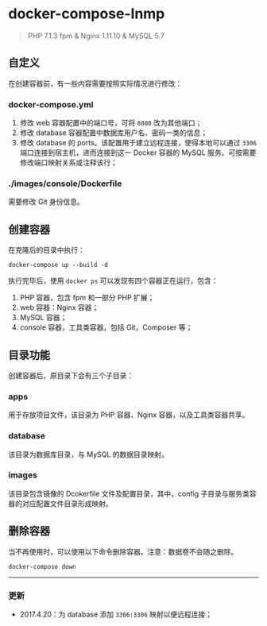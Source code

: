 # docker-compose-lnmp

> PHP 7.1.3 fpm & Nginx 1.11.10 & MySQL 5.7

## 自定义
在创建容器前，有一些内容需要按照实际情况进行修改：
### docker-compose.yml
1. 修改 web 容器配置中的端口号，可将 `8080` 改为其他端口；
2. 修改 database 容器配置中数据库用户名、密码一类的信息；
3. 修改 database 的 ports。该配置用于建立远程连接，使得本地可以通过 `3306` 端口连接到宿主机，进而连接到这一 Docker 容器的 MySQL 服务。可按需要修改端口映射关系或注释该行；

### ./images/console/Dockerfile
需要修改 Git 身份信息。 

## 创建容器
在克隆后的目录中执行：
```
docker-compose up --build -d
```
执行完毕后，使用 `docker ps` 可以发现有四个容器正在运行，包含：
1. PHP 容器，包含 fpm 和一部分 PHP 扩展；
2. web 容器：Nginx 容器；
3. MySQL 容器；
4. console 容器，工具类容器，包括 Git，Composer 等；

## 目录功能
创建容器后，原目录下会有三个子目录：
### apps
用于存放项目文件，该目录为 PHP 容器、Nginx 容器，以及工具类容器共享。
### database
该目录为数据库目录，与 MySQL 的数据目录映射。
### images
该目录包含镜像的 Dcokerfile 文件及配置目录，其中，config 子目录与服务类容器的对应配置文件目录形成映射。

## 删除容器
当不再使用时，可以使用以下命令删除容器。注意：数据卷不会随之删除。
```
docker-compose down
```
---
### 更新
- 2017.4.20：为 database 添加 `3306:3306` 映射以便远程连接；